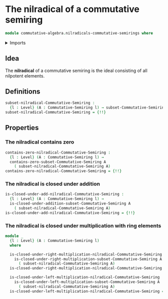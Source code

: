 # The nilradical of a commutative semiring

```agda
module commutative-algebra.nilradicals-commutative-semirings where
```

<details><summary>Imports</summary>

```agda
open import commutative-algebra.commutative-semirings
open import commutative-algebra.subsets-commutative-semirings

open import foundation.existential-quantification
open import foundation.identity-types
open import foundation.universe-levels

open import ring-theory.nilpotent-elements-semirings
```

</details>

## Idea

The **nilradical** of a commutative semiring is the ideal consisting of all
nilpotent elements.

## Definitions

```agda
subset-nilradical-Commutative-Semiring :
  {l : Level} (A : Commutative-Semiring l) → subset-Commutative-Semiring l A
subset-nilradical-Commutative-Semiring = {!!}
```

## Properties

### The nilradical contains zero

```agda
contains-zero-nilradical-Commutative-Semiring :
  {l : Level} (A : Commutative-Semiring l) →
  contains-zero-subset-Commutative-Semiring A
    ( subset-nilradical-Commutative-Semiring A)
contains-zero-nilradical-Commutative-Semiring = {!!}
```

### The nilradical is closed under addition

```agda
is-closed-under-add-nilradical-Commutative-Semiring :
  {l : Level} (A : Commutative-Semiring l) →
  is-closed-under-addition-subset-Commutative-Semiring A
    ( subset-nilradical-Commutative-Semiring A)
is-closed-under-add-nilradical-Commutative-Semiring = {!!}
```

### The nilradical is closed under multiplication with ring elements

```agda
module _
  {l : Level} (A : Commutative-Semiring l)
  where

  is-closed-under-right-multiplication-nilradical-Commutative-Semiring :
    is-closed-under-right-multiplication-subset-Commutative-Semiring A
      ( subset-nilradical-Commutative-Semiring A)
  is-closed-under-right-multiplication-nilradical-Commutative-Semiring = {!!}

  is-closed-under-left-multiplication-nilradical-Commutative-Semiring :
    is-closed-under-left-multiplication-subset-Commutative-Semiring A
      ( subset-nilradical-Commutative-Semiring A)
  is-closed-under-left-multiplication-nilradical-Commutative-Semiring = {!!}
```
